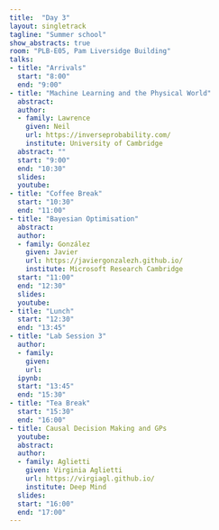 ```yaml
---
title:  "Day 3"
layout: singletrack
tagline: "Summer school"
show_abstracts: true
room: "PLB-E05, Pam Liversidge Building"
talks:
- title: "Arrivals"
  start: "8:00"
  end: "9:00"
- title: "Machine Learning and the Physical World"
  abstract:
  author:
  - family: Lawrence
    given: Neil
    url: https://inverseprobability.com/
    institute: University of Cambridge
  abstract: ""
  start: "9:00"
  end: "10:30"
  slides: 
  youtube: 
- title: "Coffee Break"
  start: "10:30"
  end: "11:00"
- title: "Bayesian Optimisation"
  abstract:
  author:
  - family: González
    given: Javier
    url: https://javiergonzalezh.github.io/
    institute: Microsoft Research Cambridge
  start: "11:00"
  end: "12:30"
  slides: 
  youtube: 
- title: "Lunch"
  start: "12:30"
  end: "13:45"
- title: "Lab Session 3"
  author:
  - family:
    given:
    url:
  ipynb:
  start: "13:45"
  end: "15:30"
- title: "Tea Break"
  start: "15:30"
  end: "16:00"
- title: Causal Decision Making and GPs
  youtube: 
  abstract:
  author:
  - family: Aglietti
    given: Virginia Aglietti
    url: https://virgiagl.github.io/
    institute: Deep Mind
  slides: 
  start: "16:00"
  end: "17:00"
---
```

